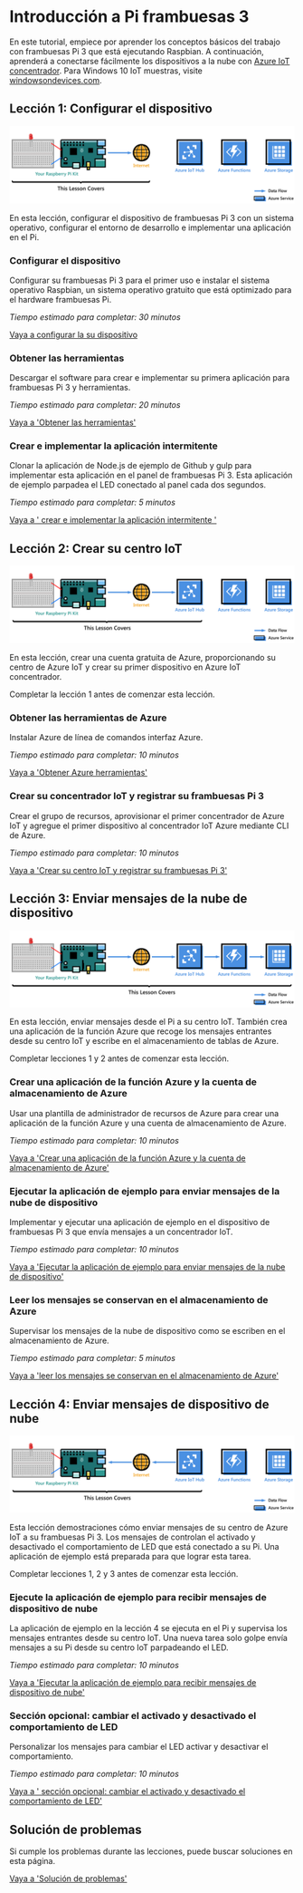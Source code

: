 <properties
 pageTitle="Introducción a Pi frambuesas 3 | Microsoft Azure"
 description="Introducción a frambuesas Pi 3, crear su centro de IoT Azure y conectar su Pi al concentrador IoT"
 services="iot-hub"
 documentationCenter=""
 authors="shizn"
 manager="timlt"
 tags=""
 keywords=""/>

<tags
 ms.service="iot-hub"
 ms.devlang="multiple"
 ms.topic="article"
 ms.tgt_pltfrm="na"
 ms.workload="na"
 ms.date="10/21/2016"
 ms.author="xshi"/>

# <a name="get-started-with-raspberry-pi-3"></a>Introducción a Pi frambuesas 3

En este tutorial, empiece por aprender los conceptos básicos del trabajo con frambuesas Pi 3 que está ejecutando Raspbian. A continuación, aprenderá a conectarse fácilmente los dispositivos a la nube con [Azure IoT concentrador](iot-hub-what-is-iot-hub.md). Para Windows 10 IoT muestras, visite [windowsondevices.com](http://www.windowsondevices.com/).

## <a name="lesson-1-configure-your-device"></a>Lección 1: Configurar el dispositivo

![Diagrama de E2E lección 1](media/iot-hub-raspberry-pi-lessons/e2e-lesson1.png)

En esta lección, configurar el dispositivo de frambuesas Pi 3 con un sistema operativo, configurar el entorno de desarrollo e implementar una aplicación en el Pi.

### <a name="configure-your-device"></a>Configurar el dispositivo

Configurar su frambuesas Pi 3 para el primer uso e instalar el sistema operativo Raspbian, un sistema operativo gratuito que está optimizado para el hardware frambuesas Pi.

*Tiempo estimado para completar: 30 minutos* 

[Vaya a configurar la su dispositivo](iot-hub-raspberry-pi-kit-node-lesson1-configure-your-device.md)

### <a name="get-the-tools"></a>Obtener las herramientas
Descargar el software para crear e implementar su primera aplicación para frambuesas Pi 3 y herramientas.

*Tiempo estimado para completar: 20 minutos* 

[Vaya a 'Obtener las herramientas'](iot-hub-raspberry-pi-kit-node-lesson1-get-the-tools-win32.md)

### <a name="create-and-deploy-the-blink-application"></a>Crear e implementar la aplicación intermitente

Clonar la aplicación de Node.js de ejemplo de Github y gulp para implementar esta aplicación en el panel de frambuesas Pi 3. Esta aplicación de ejemplo parpadea el LED conectado al panel cada dos segundos.

*Tiempo estimado para completar: 5 minutos* 

[Vaya a ' crear e implementar la aplicación intermitente '](iot-hub-raspberry-pi-kit-node-lesson1-deploy-blink-app.md)

## <a name="lesson-2-create-your-iot-hub"></a>Lección 2: Crear su centro IoT

![Diagrama de E2E lección 2](media/iot-hub-raspberry-pi-lessons/e2e-lesson2.png)

En esta lección, crear una cuenta gratuita de Azure, proporcionando su centro de Azure IoT y crear su primer dispositivo en Azure IoT concentrador.

Completar la lección 1 antes de comenzar esta lección.

### <a name="get-the-azure-tools"></a>Obtener las herramientas de Azure

Instalar Azure de línea de comandos interfaz Azure.

*Tiempo estimado para completar: 10 minutos* 

[Vaya a 'Obtener Azure herramientas'](iot-hub-raspberry-pi-kit-node-lesson2-get-azure-tools-win32.md)

### <a name="create-your-iot-hub-and-register-your-raspberry-pi-3"></a>Crear su concentrador IoT y registrar su frambuesas Pi 3

Crear el grupo de recursos, aprovisionar el primer concentrador de Azure IoT y agregue el primer dispositivo al concentrador IoT Azure mediante CLI de Azure. 

*Tiempo estimado para completar: 10 minutos* 

[Vaya a 'Crear su centro IoT y registrar su frambuesas Pi 3'](iot-hub-raspberry-pi-kit-node-lesson2-prepare-azure-iot-hub.md)


## <a name="lesson-3-send-device-to-cloud-messages"></a>Lección 3: Enviar mensajes de la nube de dispositivo

![Lección 3 E2E diagrama](media/iot-hub-raspberry-pi-lessons/e2e-lesson3.png)

En esta lección, enviar mensajes desde el Pi a su centro IoT. También crea una aplicación de la función Azure que recoge los mensajes entrantes desde su centro IoT y escribe en el almacenamiento de tablas de Azure.

Completar lecciones 1 y 2 antes de comenzar esta lección.

### <a name="create-an-azure-function-app-and-azure-storage-account"></a>Crear una aplicación de la función Azure y la cuenta de almacenamiento de Azure

Usar una plantilla de administrador de recursos de Azure para crear una aplicación de la función Azure y una cuenta de almacenamiento de Azure.

*Tiempo estimado para completar: 10 minutos* 

[Vaya a 'Crear una aplicación de la función Azure y la cuenta de almacenamiento de Azure'](iot-hub-raspberry-pi-kit-node-lesson3-deploy-resource-manager-template.md)

### <a name="run-sample-application-to-send-device-to-cloud-messages"></a>Ejecutar la aplicación de ejemplo para enviar mensajes de la nube de dispositivo

Implementar y ejecutar una aplicación de ejemplo en el dispositivo de frambuesas Pi 3 que envía mensajes a un concentrador IoT.

*Tiempo estimado para completar: 10 minutos* 

[Vaya a 'Ejecutar la aplicación de ejemplo para enviar mensajes de la nube de dispositivo'](iot-hub-raspberry-pi-kit-node-lesson3-run-azure-blink.md)

### <a name="read-messages-persisted-in-azure-storage"></a>Leer los mensajes se conservan en el almacenamiento de Azure
Supervisar los mensajes de la nube de dispositivo como se escriben en el almacenamiento de Azure.

*Tiempo estimado para completar: 5 minutos* 

[Vaya a 'leer los mensajes se conservan en el almacenamiento de Azure'](iot-hub-raspberry-pi-kit-node-lesson3-read-table-storage.md)


## <a name="lesson-4-send-cloud-to-device-messages"></a>Lección 4: Enviar mensajes de dispositivo de nube

![Lección 4 E2E diagrama](media/iot-hub-raspberry-pi-lessons/e2e-lesson4.png)

Esta lección demostraciones cómo enviar mensajes de su centro de Azure IoT a su frambuesas Pi 3. Los mensajes de controlan el activado y desactivado el comportamiento de LED que está conectado a su Pi. Una aplicación de ejemplo está preparada para que lograr esta tarea.

Completar lecciones 1, 2 y 3 antes de comenzar esta lección.

### <a name="run-the-sample-application-to-receive-cloud-to-device-messages"></a>Ejecute la aplicación de ejemplo para recibir mensajes de dispositivo de nube

La aplicación de ejemplo en la lección 4 se ejecuta en el Pi y supervisa los mensajes entrantes desde su centro IoT. Una nueva tarea solo golpe envía mensajes a su Pi desde su centro IoT parpadeando el LED.

*Tiempo estimado para completar: 10 minutos* 

[Vaya a 'Ejecutar la aplicación de ejemplo para recibir mensajes de dispositivo de nube'](iot-hub-raspberry-pi-kit-node-lesson4-send-cloud-to-device-messages.md)

### <a name="optional-section-change-the-on-and-off-behavior-of-the-led"></a>Sección opcional: cambiar el activado y desactivado el comportamiento de LED

Personalizar los mensajes para cambiar el LED activar y desactivar el comportamiento.

*Tiempo estimado para completar: 10 minutos* 

[Vaya a ' sección opcional: cambiar el activado y desactivado el comportamiento de LED'](iot-hub-raspberry-pi-kit-node-lesson4-change-led-behavior.md)


## <a name="troubleshooting"></a>Solución de problemas

Si cumple los problemas durante las lecciones, puede buscar soluciones en esta página.

[Vaya a 'Solución de problemas'](iot-hub-raspberry-pi-kit-node-troubleshooting.md)
